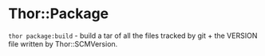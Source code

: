 # Thor::Package

`thor package:build` - build a tar of all the files tracked by git + the VERSION file written by Thor::SCMVersion.